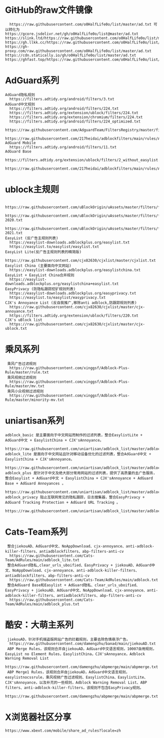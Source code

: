 # GitHub的raw文件镜像
      https://raw.githubusercontent.com/o0HalfLife0o/list/master/ad.txt 可以转化为
    https://gcore.jsdelivr.net/gh/o0HalfLife0o/list@master/ad.txt
    https://slink.ltd/https://raw.githubusercontent.com/o0HalfLife0o/list/master/ad.txt
    https://gh.llkk.cc/https://raw.githubusercontent.com/o0HalfLife0o/list/master/ad.txt
    https://gh-proxy.com/raw.githubusercontent.com/o0HalfLife0o/list/master/ad.txt
    https://cdn.statically.io/gh/o0HalfLife0o/list/master/ad.txt
    https://ghfast.top/https://raw.githubusercontent.com/o0HalfLife0o/list/master/ad.txt
# AdGuard系列
    AdGuard隐私规则
      https://filters.adtidy.org/android/filters/3.txt
    AdGuard中文规则
      https://filters.adtidy.org/android/filters/224.txt
      https://filters.adtidy.org/extension/ublock/filters/224.txt
      https://filters.adtidy.org/extension/chromium/filters/224.txt
      https://filters.adtidy.org/android/filters/224_optimized.txt
      https://raw.githubusercontent.com/AdguardTeam/FiltersRegistry/master/filters/filter_224_Chinese/filter.txt
      https://raw.githubusercontent.com/217heidai/adblockfilters/main/rules/AdGuard_Chinese_filter.txt
    AdGuard Mobile
      https://filters.adtidy.org/android/filters/11.txt
    AdGuard Base
      https://filters.adtidy.org/extension/ublock/filters/2_without_easylist.txt
      https://raw.githubusercontent.com/217heidai/adblockfilters/main/rules/AdGuard_Base_filter.txt
# ublock主规则
      https://raw.githubusercontent.com/uBlockOrigin/uAssets/master/filters/filters.txt
      https://raw.githubusercontent.com/uBlockOrigin/uAssets/master/filters/filters-2020.txt
      https://raw.githubusercontent.com/uBlockOrigin/uAssets/master/filters/filters-2021.txt
    EasyList (反广告主规则列表)
      https://easylist-downloads.adblockplus.org/easylist.txt
      https://easylist.to/easylist/easylist.txt
    EasyList Lite(反广告主规则列表的精简版)
      https://raw.githubusercontent.com/cjx82630/cjxlist/master/cjxlist.txt
    Easylist China (主要面向中文网站)
      https://easylist-downloads.adblockplus.org/easylistchina.txt
    EasyList + EasyList China合并规则
      https://easylist-downloads.adblockplus.org/easylistchina+easylist.txt
    EasyPrivacy (防隐私跟踪挖矿规则列表)
      https://easylist-downloads.adblockplus.org/easyprivacy.txt
      https://easylist.to/easylist/easyprivacy.txt
    CJX's Annoyance List (反自我推广,移除anti adblock,防跟踪规则列表)
      https://raw.githubusercontent.com/cjx82630/cjxlist/master/cjx-annoyance.txt
      https://filters.adtidy.org/extension/ublock/filters/220.txt
    CJX's uBlock list
      https://raw.githubusercontent.com/cjx82630/cjxlist/master/cjx-ublock.txt
# 乘风系列
     乘风广告过滤规则
      https://raw.githubusercontent.com/xinggsf/Adblock-Plus-Rule/master/rule.txt
     乘风视频过滤规则
      https://raw.githubusercontent.com/xinggsf/Adblock-Plus-Rule/master/mv.txt
     乘风小众视频过滤规则 
      https://raw.githubusercontent.com/xinggsf/Adblock-Plus-Rule/master/minority-mv.txt
# uniartisan系列
    adblock_basic 是主要面向于中文网站而制作的过滤列表，整合EasylistLite + AdGuard中文 + EasylistChina + CJX'sAnnoyance。
      https://raw.githubusercontent.com/uniartisan/adblock_list/master/adblock.txt
    adblock_lite 是面向于中文网站且针对移动设备优化的过滤列表，整合AdGuard中文 + EasylistChina + CJX'sAnnoyance。
      https://raw.githubusercontent.com/uniartisan/adblock_list/master/adblock_lite.txt
    adblock_plus 是针对于中文及绝大部分常用网站的过滤列表，提供了高质量的去广告服务，整合Easylist + AdGuard中文 + EasylistChina + CJX'sAnnoyance + AdGuard Base + AdGuard Annoyances 。
      https://raw.githubusercontent.com/uniartisan/adblock_list/master/adblock_plus.txt
    adblock_privacy 阻止互联网常见的隐私跟踪，日志搜集器，整合EasyPrivacy + AdGuard Tracking Protection + AdGuard URL Tracking 。
      https://raw.githubusercontent.com/uniartisan/adblock_list/master/adblock_privacy.txt
# Cats-Team系列
     整合jiekouAD、AdGuard中文、NoAppDownload、cjx-annoyance、anti-adblock-killer-filters、antiadblockfilters、abp-filters-anti-cv
      https://raw.githubusercontent.com/Cats-Team/AdRules/main/adblock_lite.txt
     整合AdGuard隐私,clear_urls_uboified、EasyPrivacy + jiekouAD、AdGuard中文、NoAppDownload、cjx-annoyance、anti-adblock-killer-filters、antiadblockfilters、abp-filters-anti-cv
      https://raw.githubusercontent.com/Cats-Team/AdRules/main/adblock.txt
     整合AdGuard Base和Easylist + AdGuard隐私、clear_urls_uboified、EasyPrivacy + jiekouAD、AdGuard中文、NoAppDownload、cjx-annoyance、anti-adblock-killer-filters、antiadblockfilters、abp-filters-anti-cv
      https://raw.githubusercontent.com/Cats-Team/AdRules/main/adblock_plus.txt
# 酷安：大萌主系列
     jiekouAD，针对手机端盗版网站广告的拦截规则，主要去除色情悬浮广告。
      https://raw.githubusercontent.com/damengzhu/banad/main/jiekouAD.txt
     ABP Merge Rules，该规则合并自jiekouAD，AdGuard中文语言规则，10007自用规则，EasyList no Element Rules，EasylistChina，CJX'sAnnoyance，Adblock Warning Removal List 
      https://raw.githubusercontent.com/damengzhu/abpmerge/main/abpmerge.txt
     ABP Merge1 Rules，该规则合并自jiekouAD，AdGuard中文语言规则，easylistnocssrule，乘风视频广告过滤规则、EasylistChina、EasylistLite、CJX'sAnnoyance，以及补充的一些规则，Adblock Warning Removal List、ABP filters、anti-adblock-killer-filters，该规则不包含EasyPrivacy规则。
      https://raw.githubusercontent.com/damengzhu/abpmerge/main/abpmerge.txt
# X浏览器社区分享
    https://www.xbext.com/mobile/share_ad_rules?locale=zh

